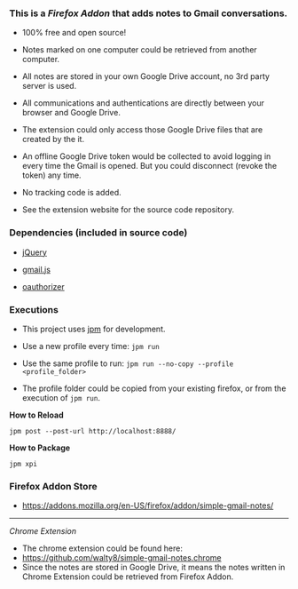 ### This is a _Firefox Addon_ that adds notes to Gmail conversations. 

- 100% free and open source! 

- Notes marked on one computer could be retrieved from another computer.

- All notes are stored in your own Google Drive account, no 3rd party server is used.
 
- All communications and authentications are directly between your browser and Google Drive.

- The extension could only access those Google Drive files that are created by the it. 

- An offline Google Drive token would be collected to avoid logging in every time the Gmail is opened. But you could disconnect (revoke the token) any time.

- No tracking code is added.

- See the extension website for the source code repository.

### Dependencies (included in source code)

- [jQuery](https://jquery.com/)

- [gmail.js](https://github.com/KartikTalwar/gmail.js/tree/master)

- [oauthorizer](https://github.com/mozilla/oauthorizer)

### Executions

- This project uses [jpm](https://developer.mozilla.org/en-US/Add-ons/SDK/Tutorials/Getting_Started_%28jpm%29) for development.

- Use a new profile every time: `jpm run`

- Use the same profile to run: `jpm run --no-copy --profile <profile_folder>`

- The profile folder could be copied from your existing firefox, or from the execution of `jpm run`.

**How to Reload**

`jpm post --post-url http://localhost:8888/`


**How to Package**

`jpm xpi`

### Firefox Addon Store

- <https://addons.mozilla.org/en-US/firefox/addon/simple-gmail-notes/>

----
_Chrome Extension_

- The chrome extension could be found here:
 - <https://github.com/walty8/simple-gmail-notes.chrome>
- Since the notes are stored in Google Drive, it means the notes written in Chrome Extension could be retrieved from Firefox Addon.

